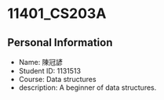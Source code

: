 # 11401_CS203A
## Personal Information
- Name: 陳冠諺
- Student ID: 1131513
- Course: Data structures
- description: A beginner of data structures.
